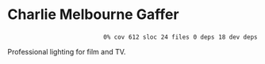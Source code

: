 # Charlie Melbourne Gaffer


<p align="right">
    <code>0% cov</code>&nbsp;
    <code>612 sloc</code>&nbsp;
    <code>24 files</code>&nbsp;
    <code>0 deps</code>&nbsp;
    <code>18 dev deps</code>
</p>

Professional lighting for film and TV.

<!-- START doctoc -->
<!-- END doctoc -->
